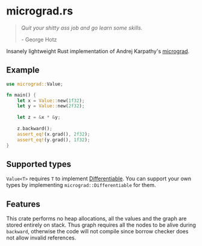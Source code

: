 # micrograd.rs
> _Quit your shitty ass job and go learn some skills._  
> 
> _-_ George Hotz

Insanely lightweight Rust implementation of Andrej Karpathy's [micrograd](https://github.com/karpathy/micrograd). 
## Example 
```rust
use micrograd::Value;

fn main() {
    let x = Value::new(1f32);
    let y = Value::new(2f32);
    
    let z = &x * &y;
    
    z.backward();
    assert_eq!(x.grad(), 2f32);
    assert_eq!(y.grad(), 1f32);
}
```
## Supported types
`Value<T>` requires `T` to implement [Differentiable](https://github.com/arseniybelkov/micrograd.rs/blob/master/src/differentiable.rs). 
You can support your own types by implementing `micrograd::Differentiable` for them.

## Features
This crate performs no heap allocations, all the values and the graph are
stored entirely on stack. Thus graph requires all the nodes to be alive during
`backward`, otherwise the code will not compile since borrow checker does 
not allow invalid references.
